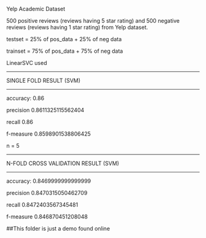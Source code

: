 Yelp Academic Dataset

500 positive reviews (reviews having 5 star rating) and 500 negative reviews (reviews having 1 star rating) from Yelp dataset.


  testset = 25% of pos_data + 25% of neg data
  
  trainset = 75% of pos_data + 75% of neg data


  LinearSVC used
  
  ---------------------------------------
  
  SINGLE FOLD RESULT (SVM)
  
  ---------------------------------------
  
  accuracy: 0.86
  
  precision 0.8611325115562404
  
  recall 0.86
  
  f-measure 0.8598901538806425

  n = 5
  
  ---------------------------------------
  
  N-FOLD CROSS VALIDATION RESULT (SVM)
  
  ---------------------------------------
  
  accuracy: 0.8469999999999999
  
  precision 0.8470315050462709
  
  recall 0.8472403567345481
  
  f-measure 0.846870451208048


##This folder is just a demo found online
